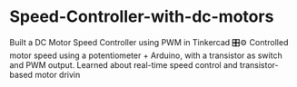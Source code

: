 # Speed-Controller-with-dc-motors
 Built a DC Motor Speed Controller using PWM in Tinkercad 🎛️⚙️  Controlled motor speed using a potentiometer + Arduino, with a transistor as switch and PWM output. Learned about real-time speed control and transistor-based motor drivin
